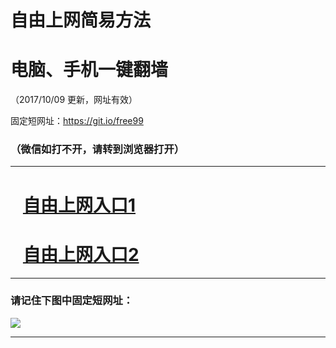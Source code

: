 ﻿# 自由上网简易方法

# 电脑、手机一键翻墙

（2017/10/09 更新，网址有效）

固定短网址：https://git.io/free99

### （微信如打不开，请转到浏览器打开）


***





# &nbsp;&nbsp; <a href="http://ft2254919834.fwq-tz-1001.info/fwqtz01.html?t=100900115251 " target="_blank">自由上网入口1</a>
# &nbsp;&nbsp; <a href="http://ft2850930814.fwq-tz-1002.info/fwqtz02.html?t=10090019091 " target="_blank">自由上网入口2</a>
***

### 请记住下图中固定短网址：

<img src="https://s3-us-west-2.amazonaws.com/fwq-1001/yjfq-20170905okok.png" /> 


***

